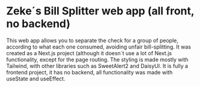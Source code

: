 # Zeke´s Bill Splitter web app (all front, no backend)

This web app allows you to separate the check for a group of people, according to what each one consumed, avoiding unfair bill-splitting. It was created as a Next.js project (although it doesn´t use a lot of Next.js functionality, except for the page routing. The styling is made mostly with Tailwind, with other libraries such as SweetAlert2 and DaisyUI. It is fully a frontend project, it has no backend, all functionality was made with useState and useEffect.
